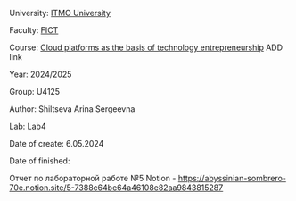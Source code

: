 University: [ITMO University](https://itmo.ru/ru/)

Faculty: [FICT](https://fict.itmo.ru)

Course: [Cloud platforms as the basis of technology entrepreneurship](https://) ADD link

Year: 2024/2025

Group: U4125

Author: Shiltseva Arina Sergeevna

Lab: Lab4

Date of create: 6.05.2024

Date of finished:

Отчет по лабораторной работе №5
Notion - https://abyssinian-sombrero-70e.notion.site/5-7388c64be64a46108e82aa9843815287
